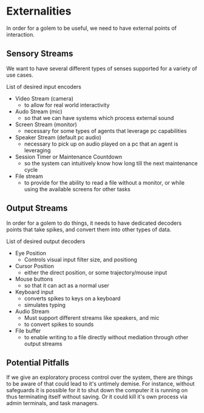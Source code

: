 # Externalities

In order for a golem to be useful, we need to have external points of interaction.

## Sensory Streams

We want to have several different types of senses supported for a variety of use cases.

List of desired input encoders

- Video Stream (camera)
  - to allow for real world interactivity
- Audo Stream (mic)
  - so that we can have systems which process external sound
- Screen Stream (monitor)
  - necessary for some types of agents that leverage pc capabilities
- Speaker Stream (default pc audio)
  - necessary to pick up on audio played on a pc that an agent is leveraging
- Session Timer or Maintenance Countdown
  - so the system can intuitively know how long till the next maintenance cycle
- File stream
  - to provide for the ability to read a file without a monitor, or while using the available screens for other tasks

## Output Streams

In order for a golem to do things, it needs to have dedicated decoders points that take spikes, and convert them into other types of data.

List of desired output decoders

- Eye Position
  - Controls visual input filter size, and positiong
- Cursor Position
  - either the direct position, or some trajectory/mouse input
- Mouse buttons
  - so that it can act as a normal user
- Keyboard input
  - converts spikes to keys on a keyboard
  - simulates typing
- Audio Stream
  - Must support different streams like speakers, and mic
  - to convert spikes to sounds
- File buffer
  - to enable writing to a file directly without mediation through other output streams

## Potential Pitfalls

If we give an exploratory process control over the system, there are things to be aware of that could lead to it's untimely demise. For instance, without safeguards it is possible for it to shut down the computer it is running on thus terminating itself without saving. Or it could kill it's own process via admin terminals, and task managers.